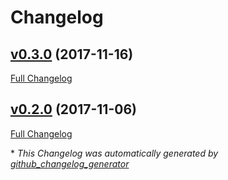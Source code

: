 # Changelog

## [v0.3.0](https://github.com/afdev82/solidus_catalog_mode/tree/v0.3.0) (2017-11-16)

[Full Changelog](https://github.com/afdev82/solidus_catalog_mode/compare/v0.2.0...v0.3.0)

## [v0.2.0](https://github.com/afdev82/solidus_catalog_mode/tree/v0.2.0) (2017-11-06)

[Full Changelog](https://github.com/afdev82/solidus_catalog_mode/compare/8baefaccffbd9de56324e705a3a3b2580482f092...v0.2.0)



\* *This Changelog was automatically generated by [github_changelog_generator](https://github.com/github-changelog-generator/github-changelog-generator)*
